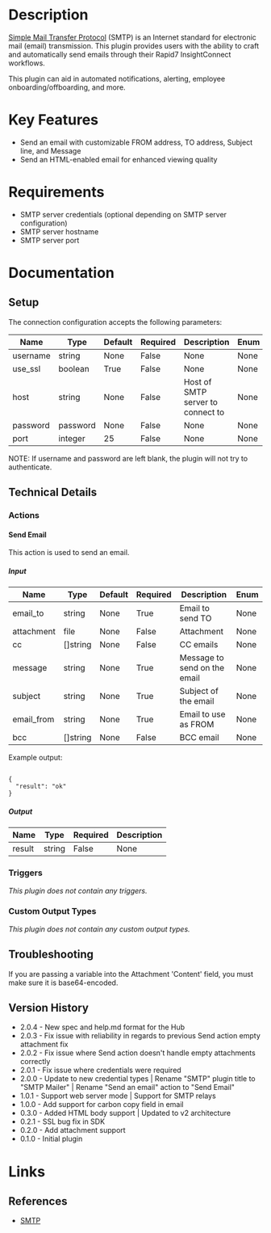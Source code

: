 # Description

[Simple Mail Transfer Protocol](https://en.wikipedia.org/wiki/Simple_Mail_Transfer_Protocol) (SMTP) is an
Internet standard for electronic mail (email) transmission. This plugin provides users with the ability to craft and automatically send emails through their Rapid7 InsightConnect workflows.

This plugin can aid in automated notifications, alerting, employee onboarding/offboarding, and more.

# Key Features

* Send an email with customizable FROM address, TO address, Subject line, and Message
* Send an HTML-enabled email for enhanced viewing quality

# Requirements

* SMTP server credentials (optional depending on SMTP server configuration)
* SMTP server hostname
* SMTP server port

# Documentation

## Setup

The connection configuration accepts the following parameters:

|Name|Type|Default|Required|Description|Enum|
|----|----|-------|--------|-----------|----|
|username|string|None|False|None|None|
|use_ssl|boolean|True|False|None|None|
|host|string|None|False|Host of SMTP server to connect to|None|
|password|password|None|False|None|None|
|port|integer|25|False|None|None|

NOTE: If username and password are left blank, the plugin will not try to authenticate.

## Technical Details

### Actions

#### Send Email

This action is used to send an email.

##### Input

|Name|Type|Default|Required|Description|Enum|
|----|----|-------|--------|-----------|----|
|email_to|string|None|True|Email to send TO|None|
|attachment|file|None|False|Attachment|None|
|cc|[]string|None|False|CC emails|None|
|message|string|None|True|Message to send on the email|None|
|subject|string|None|True|Subject of the email|None|
|email_from|string|None|True|Email to use as FROM|None|
|bcc|[]string|None|False|BCC email|None|

Example output:

```

{
  "result": "ok"
}

```

##### Output

|Name|Type|Required|Description|
|----|----|--------|-----------|
|result|string|False|None|

### Triggers

_This plugin does not contain any triggers._

### Custom Output Types

_This plugin does not contain any custom output types._

## Troubleshooting

If you are passing a variable into the Attachment 'Content' field, you must make sure it is base64-encoded.

## Version History

* 2.0.4 - New spec and help.md format for the Hub
* 2.0.3 - Fix issue with reliability in regards to previous Send action empty attachment fix
* 2.0.2 - Fix issue where Send action doesn't handle empty attachments correctly
* 2.0.1 - Fix issue where credentials were required
* 2.0.0 - Update to new credential types | Rename "SMTP" plugin title to "SMTP Mailer" | Rename "Send an email" action to "Send Email"
* 1.0.1 - Support web server mode | Support for SMTP relays
* 1.0.0 - Add support for carbon copy field in email
* 0.3.0 - Added HTML body support | Updated to v2 architecture
* 0.2.1 - SSL bug fix in SDK
* 0.2.0 - Add attachment support
* 0.1.0 - Initial plugin

# Links

## References

* [SMTP](https://en.wikipedia.org/wiki/Simple_Mail_Transfer_Protocol)